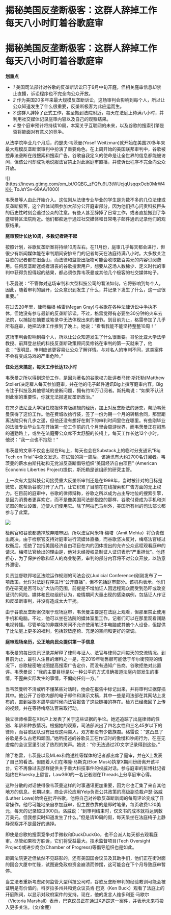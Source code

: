 # 揭秘美国反垄断极客：这群人辞掉工作 每天八小时盯着谷歌庭审

# 揭秘美国反垄断极客：这群人辞掉工作 每天八小时盯着谷歌庭审

**划重点**

  * _1_ 美国司法部针对谷歌的反垄断诉讼已于9月中旬开庭，但相关庭审信息却禁止直播，诉讼程序也不完全向公众开放。
  * _2_ 作为美国20多年来最大规模反垄断诉讼，这场审判会影响到每个人，所以让公众知道发生了什么很重要，反垄断极客为此应运而生。
  * _3_ 这群人辞掉了正式工作，甚至搬到法院附近，每天在法庭上待满八小时，并利用社交媒体记录庭审内容以及自己的观察结果。
  * _4_ 整个庭审预计将持续10周，本案关乎互联网的未来，以及谷歌的搜索引擎是否将能面对有意义的竞争。

从法学院毕业几个月后，约瑟夫·韦茨曼(Yosef
Weitzman)就开始在美国20多年来最大规模反垄断案审判中扮演了重要角色。在上周开始的美国联邦审判中，谷歌被控非法垄断在线搜索和搜索广告。谷歌自我定义的使命是让全世界的信息都能被访问，但该公司却成功地说服法官禁止对此案庭审直播，并使诉讼程序不完全向公众开放。

![](https://inews.gtimg.com/om_bt/OQBG_zFQFu9U3tWUcjqUsqqxOeb0MrW4KK-
ToJsYSv-68AA/1000)

韦茨曼等人由此开始介入。这位刚从法律专业毕业的学生是为数不多的几位法律或反垄断极客，这个群体试图参加大部分公开庭审部分，因为他们担心问责科技巨头的历史性时刻会逃过公众的注意。有些人甚至辞掉了日常工作，或者直接搬到了华盛顿特区法院附近。他们都痴迷于通过社交媒体和日常电子邮件通讯记录他们的观察结果。

**庭审预计长达10周，多数记者耗不起**

按照计划，谷歌反垄断案将持续10周左右。在11月份，庭审几乎每天都会进行，但很少有新闻媒体能在审判期间安排专门的记者每天在法庭待满八小时。大多数关注谷歌的记者都在旧金山，而法律和监管出版物可能会收取数百美元的内容订阅费用。任何反垄断迷或者沮丧的谷歌搜索用户，想要从这场人数稀少、定义时代的审判中获得负担得起的结果，都必须依靠韦茨曼或其他几个极客的社交媒体帖子。

韦茨曼说：“不管你对这场审判和大型科技公司的看法如何，它将影响到每个人。因此，随着审判的展开，公众意识到发生了什么，并记录下发生了什么，这一点很重要。”

在过去20年里，律师梅根·格雷(Megan
Gray)与谷歌在各种法律诉讼中争执不休，但她没有参与最新的反垄断诉讼。不过，格雷觉得有必要坐30分钟的火车去法院，以捕捉在摘要或笔录中无法体现出来的细节。到目前为止，格雷参加了几乎所有庭审，她把法律工作推到了晚上。她说：“看看我能不能坚持整整10周！”

这场审判会影响到每个人，所以让公众知道发生了什么很重要。哥伦比亚大学法学教授、前拜登总统的科技反垄断政策顾问吴修铭在审判的第一天就来了，他说：“很明显，审判应该更容易让公众了解详情。与对名人的审判不同，这类案件不会有变成马戏的严重危险。”

**住处还未搞定，每天工作长达12小时**

韦茨曼之所以得到这份工作，是因为著名的谷歌权力批评者马修·斯托勒(Matthew
Stoller)决定雇人每天参加庭审，并在他的电子邮件通讯Big上撰写庭审内容。Big专注于科技及其他领域的垄断问题，拥有约10万订阅者。斯托勒说：“如果不认识到此案的重要性，你就无法报道反垄断政治。”

在宾夕法尼亚大学担任校报体育版编辑的经历，加上对反垄断法的迷恋，帮助韦茨曼获得了这份工作。他在费城收拾行装，签了一份为期一个月的转租合同，那里距离法院只有几步之遥，但他还没有想好在剩下的审判时间里住在哪里。有些刚毕业的法律专业毕业生在开始第一份工作前的几个月里会周游世界，而韦茨曼正在闷热的通勤路上，或坐在法庭旁公众席不太舒服的长椅上，每天工作长达12个小时。他说：“我一点也不抱怨！”

韦茨曼的文章不仅会出现在Big上，每天也会在Substack上的临时分支通讯“Big Tech on
Trial”中全文发送。在试验的第一周后，该通讯有大约2700名订阅者。韦茨曼的薪水由斯托勒和无党派反垄断倡导组织“美国经济自由项目” (American
Economic Liberties Project)提供，斯托勒是该组织的研究主管。

上一次有大型科技公司接受重大反垄断审判还是在1998年，当时被针对的目标是微软，这帮助谷歌打开了大门，让它积累了目前在在线搜索和广告方面的无上权力。在目前的庭审中，谷歌的律师辩称，谷歌之所以成为占主导地位的搜索引擎，是因为消费者更喜欢它，而不是像美国司法部指控的那样，谷歌付费成为手机和浏览器的默认设置，迫使人们使用它。除了阿拉巴马州外，美国所有州的司法部长都参与了此案。

![](https://inews.gtimg.com/om_bt/OWW2vUWvHgwFn6WZgMdmOoE8aomGwjuZSIi8aThZjPnfsAA/1000)

检察官和谷歌都选择放弃陪审团，所以法官阿米特·梅塔（Amit
Mehta）将负责做出裁决。由于检察官支持对庭审进行流媒体直播，而谷歌坚决反对，梅塔法官经过权衡后，拒绝了包括美国经济自由项目在内的团体提出的允许公众远程观看庭审的请求。梅塔法官给出的理由是，他对未经授权录制证人证词表示“严重担忧”。他还担心，为了保护谷歌和证人的商业秘密，审判的部分内容将不对公众开放，以防意外泄密。

负责监督联邦地区法院运作规则的司法会议(Judicial
Conference)刚刚发布了一项政策，允许对法庭程序进行“公开直播”，但不包括庭审部分。该机构表示，他们仍在研究是否可以扩大访问范围，前提是不增加证人因远程观众而受到恐吓或改变证词的风险。媒体和民权组织认为，疫情期间大量出现的感染病例，包括证人作证和反垄断审判，并没有造成太大干扰。

由于谷歌反垄断案仅限于现场庭审，韦茨曼主要是在法庭上观看，但那里禁止使用手机和电脑。不过，他可以坐在法院的媒体室里工作，记者们可以在那里观看闭路电视转播。尽管单独的非媒体房间不允许使用笔记本电脑或其他个人设备，但提供了比法庭上更多的福利，包括软垫座椅、充足的空间和更好的空调。

**庭审现场亲历，公正地向民众提供第一手信息**

韦茨曼的每日快讯记录并解释了律师与证人、法官与律师之间每天的交流情况。到目前为止，最引人注目的爆料之一是，在2019年销售额可能低于华尔街预期的情况下，谷歌秘密地试图提高搜索广告定价，而没有通知广告商。谷歌拒绝对此置评。韦茨曼说：“我的主要目标是以一种公平的方式准确报道法庭内部发生的事情，不歪曲实际发生的事情，不偏向任何一方。”

当韦茨曼听不清或听不懂某些对话时，他会在报告中标记出来，并将审判证据穿插其中。他公开了谷歌内部的电子邮件和演示文稿，其中一些是司法部在其网站上发布的，直到谷歌本周早些时候向法官报告了这些链接的存在。检方已经撤回了上传的视频，并在等待梅塔法官采取行动。

独立律师格雷在X账户上发表了关于这些证据的争论。她还追踪了出庭律师的性别、年龄和种族情况。根据她的观察，司法部派出了四名女性和三名45岁以下的律师，而谷歌团队没有出现这两类人，双方都没有少数族裔。格雷说：“这凸显了谷歌是多么古老和顽固。”她所描述的谷歌员工在作证时的傲慢和吵闹行为，在座无虚席的会议室里引发了热烈的笑声。她说：“你无法通过2D文字记录得到这些。”

除了格雷，韦茨曼以及MLex和路透社等媒体的记者都出席了庭审，并在X上发表了自己的看法。但随着人们在埃隆·马斯克(Elon
Musk)执掌X期间纷纷离开该平台，它不再像过去那样提供关于重大科技事件的权威对话。参与庭审的彭博社记者始终在Bluesky上留言，Law360的一名记者则在Threads上分享庭审心得。

这种分散的对话使得像韦茨曼这样的时事通讯更加重要，因为它也汇集了来自其他地方的信息。长期以来，商业评论应用Yelp负责公共政策的高级副总裁卢瑟·洛威(Luther
Lowe)始终在批评谷歌，他将自己对谷歌反垄断新闻的每周评论变成了日常操作。他尽可能地亲自参加庭审，但主要依靠的是即时笔录，每页收费1.20美元，每天的记录超过300页。洛威说：“到审判结束时，仅文书的成本就将达到数万美元，但我想实时知道发生了什么。”但是请10周的假，每天呆坐在法庭椅子上静静观察并不是最好的选择。

即使是谷歌的搜索竞争对手微软和DuckDuckGo，也不会派人每天都去观看庭审。尽管如果检方胜诉，它们将受益最大。技术监督项目(Tech Oversight
Project)或进步商会(Chamber of Progress)等倡导组织也是如此。

距离法院更近但依然不见踪影的，还有美国国会议员及其助手们，他们正在街对面的国会大厦中忙碌，试图避免政府资金崩溃而停摆，这可能会在下个月导致庭审暂停。

当立法者重新考虑如何监管大型科技公司时，谷歌反垄断审判的经验教训可能会被证明是有价值的。科罗拉多州共和党众议员肯·巴克（Ken
Buck）观看了法庭上的开庭陈词，以显示对政府案件的支持。现在，他的发言人维多利亚·马歇尔（Victoria
Marshall）表示，巴克议员正在通过X追踪这一案件，并表示未来将投入更多关注。（文/金鹿）

